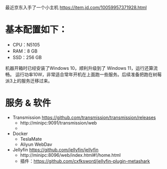 最近京东入手了一个小主机 https://item.jd.com/10059957371928.html

# 基本配置如下：
* CPU：N5105
* RAM：8 GB
* SSD：256 GB

机器开箱时已经安装了Windows 10，顺利升级到了 Windows 11，运行还算流畅。
运行功率10W，非常适合常年开机在上面跑一些服务。后续准备把跑在树莓派3上的服务迁移过来。

# 服务 & 软件

* Transmission https://github.com/transmission/transmission/releases
  - http://minipc:9091/transmission/web
  - 
* Docker
  - TeslaMate
  - Aliyun WebDav
* Jellyfin https://github.com/jellyfin/jellyfin
  - http://minipc:8096/web/index.html#!/home.html
  - 插件：https://github.com/cxfksword/jellyfin-plugin-metashark 
